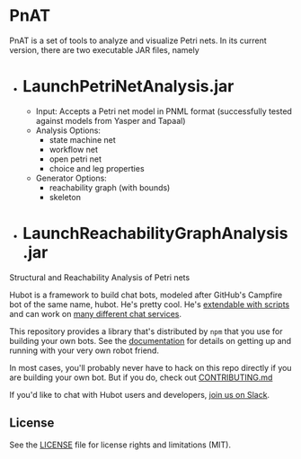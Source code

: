 # PnAT 
PnAT is a set of tools to analyze and visualize Petri nets. In its current version, there are two executable JAR files, namely 
  * # LaunchPetriNetAnalysis.jar
    * Input: Accepts a Petri net model in PNML format (successfully tested against models from Yasper and Tapaal)
    * Analysis Options:
      * state machine net
      * workflow net
      * open petri net
      * choice and leg properties
    * Generator Options:
      * reachability graph (with bounds)
      * skeleton 
  * # LaunchReachabilityGraphAnalysis.jar






Structural and Reachability Analysis of Petri nets

Hubot is a framework to build chat bots, modeled after GitHub's Campfire bot of the same name, hubot.
He's pretty cool. He's [extendable with scripts](http://hubot.github.com/docs/#scripts) and can work
on [many different chat services](https://hubot.github.com/docs/adapters/).

This repository provides a library that's distributed by `npm` that you
use for building your own bots.  See the [documentation](http://hubot.github.com/docs)
for details on getting up and running with your very own robot friend.

In most cases, you'll probably never have to hack on this repo directly if you
are building your own bot. But if you do, check out [CONTRIBUTING.md](CONTRIBUTING.md)

If you'd like to chat with Hubot users and developers, [join us on Slack](https://hubot-slackin.herokuapp.com/).

## License

See the [LICENSE](LICENSE) file for license rights and limitations (MIT).
